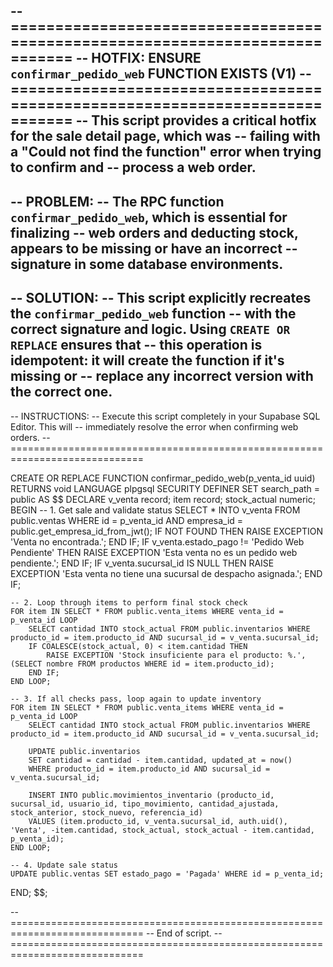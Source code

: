 -- =============================================================================
-- HOTFIX: ENSURE `confirmar_pedido_web` FUNCTION EXISTS (V1)
-- =============================================================================
-- This script provides a critical hotfix for the sale detail page, which was
-- failing with a "Could not find the function" error when trying to confirm and
-- process a web order.
--
-- PROBLEM:
-- The RPC function `confirmar_pedido_web`, which is essential for finalizing
-- web orders and deducting stock, appears to be missing or have an incorrect
-- signature in some database environments.
--
-- SOLUTION:
-- This script explicitly recreates the `confirmar_pedido_web` function
-- with the correct signature and logic. Using `CREATE OR REPLACE` ensures that
-- this operation is idempotent: it will create the function if it's missing or
-- replace any incorrect version with the correct one.
--
-- INSTRUCTIONS:
-- Execute this script completely in your Supabase SQL Editor. This will
-- immediately resolve the error when confirming web orders.
-- =============================================================================

CREATE OR REPLACE FUNCTION confirmar_pedido_web(p_venta_id uuid)
RETURNS void
LANGUAGE plpgsql
SECURITY DEFINER
SET search_path = public
AS $$
DECLARE
    v_venta record;
    item record;
    stock_actual numeric;
BEGIN
    -- 1. Get sale and validate status
    SELECT * INTO v_venta FROM public.ventas WHERE id = p_venta_id AND empresa_id = public.get_empresa_id_from_jwt();
    IF NOT FOUND THEN RAISE EXCEPTION 'Venta no encontrada.'; END IF;
    IF v_venta.estado_pago != 'Pedido Web Pendiente' THEN RAISE EXCEPTION 'Esta venta no es un pedido web pendiente.'; END IF;
    IF v_venta.sucursal_id IS NULL THEN RAISE EXCEPTION 'Esta venta no tiene una sucursal de despacho asignada.'; END IF;

    -- 2. Loop through items to perform final stock check
    FOR item IN SELECT * FROM public.venta_items WHERE venta_id = p_venta_id LOOP
        SELECT cantidad INTO stock_actual FROM public.inventarios WHERE producto_id = item.producto_id AND sucursal_id = v_venta.sucursal_id;
        IF COALESCE(stock_actual, 0) < item.cantidad THEN
            RAISE EXCEPTION 'Stock insuficiente para el producto: %.', (SELECT nombre FROM productos WHERE id = item.producto_id);
        END IF;
    END LOOP;

    -- 3. If all checks pass, loop again to update inventory
    FOR item IN SELECT * FROM public.venta_items WHERE venta_id = p_venta_id LOOP
        SELECT cantidad INTO stock_actual FROM public.inventarios WHERE producto_id = item.producto_id AND sucursal_id = v_venta.sucursal_id;
        
        UPDATE public.inventarios
        SET cantidad = cantidad - item.cantidad, updated_at = now()
        WHERE producto_id = item.producto_id AND sucursal_id = v_venta.sucursal_id;
        
        INSERT INTO public.movimientos_inventario (producto_id, sucursal_id, usuario_id, tipo_movimiento, cantidad_ajustada, stock_anterior, stock_nuevo, referencia_id)
        VALUES (item.producto_id, v_venta.sucursal_id, auth.uid(), 'Venta', -item.cantidad, stock_actual, stock_actual - item.cantidad, p_venta_id);
    END LOOP;

    -- 4. Update sale status
    UPDATE public.ventas SET estado_pago = 'Pagada' WHERE id = p_venta_id;
END;
$$;


-- =============================================================================
-- End of script.
-- =============================================================================